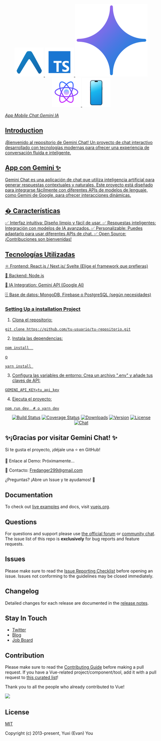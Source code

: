 <p align="center">
  <div align="center">
    

  <a href="#">
    <img src="./assets/icons8-expo-blue-96.png">
  </a>

  <a href="#">
      <img src="./assets/icons8-typescript-96.png">
  </a>
  
  <img src="./assets/icons8-gemini-ai-240.png" alt="gemini.js"/>
  
  <a href="#">
    <img src="./assets/icons8-react-native-96.png">
  </a>
    
  <a href="#">
    <img src="./assets/icons8-smartphone-94.png"
  </a>

  </div>
  <br>
  <em>App Mobile Chat Gemini IA</em>
  <br>
</p>

## Introduction

¡Bienvenido al repositorio de Gemini Chat! Un proyecto de chat interactivo desarrollado con tecnologías modernas para ofrecer una experiencia de conversación fluida e inteligente.

## App con Gemini ✨

Gemini Chat es una aplicación de chat que utiliza inteligencia artificial para generar respuestas contextuales y naturales. Este proyecto está diseñado para integrarse fácilmente con diferentes APIs de modelos de lenguaje, como Gemini de Google, para ofrecer interacciones dinámicas.

## � Características

✅ Interfaz intuitiva: Diseño limpio y fácil de usar.
✅ Respuestas inteligentes: Integración con modelos de IA avanzados.
✅ Personalizable: Puedes adaptarlo para usar diferentes APIs de chat.
✅ Open Source: ¡Contribuciones son bienvenidas!

## Tecnologías Utilizadas


⚛️ Frontend: React.js / Next.js/ Svelte (Elige el framework que prefieras)

🍃 Backend: Node.js 

🧠 IA Integration: Gemini API (Google AI) 

🗄️ Base de datos: MongoDB, Firebase o PostgreSQL (según necesidades)



### Setting Up a installation Project

1. Clona el repositorio:
```
git clone https://github.com/tu-usuario/tu-repositorio.git
```

2. Instala las dependencias:
```
npm install  
```
o
```
yarn install 
```

3. Configura las variables de entorno:
   Crea un archivo ".env"  y añade tus claves de API:
```
GEMINI_API_KEY=tu_api_key
```
4. Ejecuta el proyecto:
```
npm run dev  # o yarn dev
```

<p align="center">
  <a href="https://circleci.com/gh/vuejs/vue/tree/dev"><img src="https://img.shields.io/circleci/project/github/vuejs/vue/dev.svg?sanitize=true" alt="Build Status"></a>
  <a href="https://codecov.io/github/vuejs/vue?branch=dev"><img src="https://img.shields.io/codecov/c/github/vuejs/vue/dev.svg?sanitize=true" alt="Coverage Status"></a>
  <a href="https://npmcharts.com/compare/vue?minimal=true"><img src="https://img.shields.io/npm/dm/vue.svg?sanitize=true" alt="Downloads"></a>
  <a href="https://www.npmjs.com/package/vue"><img src="https://img.shields.io/npm/v/vue.svg?sanitize=true" alt="Version"></a>
  <a href="https://www.npmjs.com/package/vue"><img src="https://img.shields.io/npm/l/vue.svg?sanitize=true" alt="License"></a>
  <a href="https://chat.vuejs.org/"><img src="https://img.shields.io/badge/chat-on%20discord-7289da.svg?sanitize=true" alt="Chat"></a>
</p>

## ✨¡Gracias por visitar Gemini Chat! ✨

Si te gusta el proyecto, ¡déjale una ⭐ en GitHub!

🔗 Enlace al Demo: Próximamente...

📧 Contacto: Fredanger299@gmail.com

¿Preguntas? ¡Abre un Issue y te ayudamos! 🚀

[vue-router]: https://github.com/vuejs/vue-router
[vuex]: https://github.com/vuejs/vuex
[vue-cli]: https://github.com/vuejs/vue-cli
[vue-loader]: https://github.com/vuejs/vue-loader
[vue-server-renderer]: https://github.com/vuejs/vue/tree/dev/packages/vue-server-renderer
[vue-class-component]: https://github.com/vuejs/vue-class-component
[vue-rx]: https://github.com/vuejs/vue-rx
[vue-devtools]: https://github.com/vuejs/vue-devtools
[vue-router-status]: https://img.shields.io/npm/v/vue-router.svg
[vuex-status]: https://img.shields.io/npm/v/vuex.svg
[vue-cli-status]: https://img.shields.io/npm/v/@vue/cli.svg
[vue-loader-status]: https://img.shields.io/npm/v/vue-loader.svg
[vue-server-renderer-status]: https://img.shields.io/npm/v/vue-server-renderer.svg
[vue-class-component-status]: https://img.shields.io/npm/v/vue-class-component.svg
[vue-rx-status]: https://img.shields.io/npm/v/vue-rx.svg
[vue-devtools-status]: https://img.shields.io/chrome-web-store/v/nhdogjmejiglipccpnnnanhbledajbpd.svg
[vue-router-package]: https://npmjs.com/package/vue-router
[vuex-package]: https://npmjs.com/package/vuex
[vue-cli-package]: https://npmjs.com/package/@vue/cli
[vue-loader-package]: https://npmjs.com/package/vue-loader
[vue-server-renderer-package]: https://npmjs.com/package/vue-server-renderer
[vue-class-component-package]: https://npmjs.com/package/vue-class-component
[vue-rx-package]: https://npmjs.com/package/vue-rx
[vue-devtools-package]: https://chrome.google.com/webstore/detail/vuejs-devtools/nhdogjmejiglipccpnnnanhbledajbpd

## Documentation

To check out [live examples](https://v2.vuejs.org/v2/examples/) and docs, visit [vuejs.org](https://v2.vuejs.org).

## Questions

For questions and support please use [the official forum](https://forum.vuejs.org) or [community chat](https://chat.vuejs.org/). The issue list of this repo is **exclusively** for bug reports and feature requests.

## Issues

Please make sure to read the [Issue Reporting Checklist](https://github.com/vuejs/vue/blob/dev/.github/CONTRIBUTING.md#issue-reporting-guidelines) before opening an issue. Issues not conforming to the guidelines may be closed immediately.

## Changelog

Detailed changes for each release are documented in the [release notes](https://github.com/vuejs/vue/releases).

## Stay In Touch

- [Twitter](https://twitter.com/vuejs)
- [Blog](https://medium.com/the-vue-point)
- [Job Board](https://vuejobs.com/?ref=vuejs)

## Contribution

Please make sure to read the [Contributing Guide](https://github.com/vuejs/vue/blob/dev/.github/CONTRIBUTING.md) before making a pull request. If you have a Vue-related project/component/tool, add it with a pull request to [this curated list](https://github.com/vuejs/awesome-vue)!

Thank you to all the people who already contributed to Vue!

<a href="https://github.com/vuejs/vue/graphs/contributors"><img src="https://opencollective.com/vuejs/contributors.svg?width=890" /></a>

## License

[MIT](https://opensource.org/licenses/MIT)

Copyright (c) 2013-present, Yuxi (Evan) You








